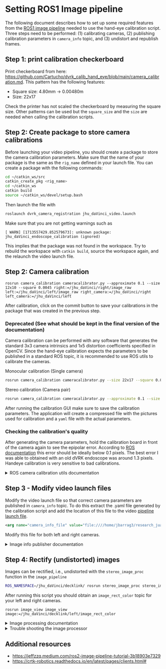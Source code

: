 # Setting ROS1 Image pipeline 

The following document describes how to set up some required features from the [ROS1 image pipeline][1] needed to use the hand-eye calibration script. Three steps need to be performed: (1) calibrating cameras, (2) publishing calibration parameters in `camera_info` topic, and (3) undistort and republish frames.

[1]: https://wiki.ros.org/image_pipeline

## Step 1: print calibration checkerboard

Print checkerboard from here: <https://github.com/Cartucho/dvrk_calib_hand_eye/blob/main/camera_calibration.md>.  This pattern has the following features:
* Square size: 4.80mm -> 0.00480m
* Size: 22x17

Check the printer has not scaled the checkerboard by measuring the square size. Other patterns can be used but the `square_size` and the `size` are needed when calling the calibration scripts.

## Step 2: Create package to store camera calibrations

Before launching your video pipeline, you should create a package to store the camera calibration parameters. Make sure that the name of your package is the same as the `rig_name` defined in your launch file. You can create a package with the following commands:

```bash
cd ~/catkin_ws/src
catkin_create_pkg <rig_name>
cd ~/catkin_ws
catkin build
source ~/catkin_ws/devel/setup.bash
```

Then launch the file with

```bash
roslaunch dvrk_camera_registration jhu_daVinci_video.launch
```

Make sure that you are not getting warnings such as

```
[ WARN] [1713557429.852579673]: unknown package: jhu_daVinci_endoscope_calibration (ignored)
```

This implies that the package was not found in the workspace. Try to rebuild the workspace with `catkin build`, source the workspace again, and the relaunch the video launch file.

## Step 2: Camera calibration 

```
rosrun camera_calibration cameracalibrator.py --approximate 0.1 --size 12x10 --square 0.0045 right:=/jhu_daVinci/right/image_raw left:=/jhu_daVinci/left/image_raw right_camera:=/jhu_daVinci/right left_camera:=/jhu_daVinci/left
```

After calibration, click on the commit button to save your calibrations in the package that was created in the previous step.

### Deprecated (See what should be kept in the final version of the documentation)
Camera calibration can be performed with any software that generates the standard 3x3 camera intrinsics and 1x5 distortion coefficients specified in OpenCV. Since the hand-eye calibration expects the parameters to be published in a standard ROS topic, it is recommended to use ROS utils to calibrate the cameras.

Monocular calibration (Single camera)
```bash
rosrun camera_calibration cameracalibrator.py --size 22x17 --square 0.0048 image:=/jhu_daVinci/left/decklink/jhu_daVinci_left/image_raw camera:=/jhu_daVinci/left/decklink/jhu_daVinci_left/ --no-service-check
```

Stereo calibration (Camera pair)
```bash
rosrun camera_calibration cameracalibrator.py --approximate 0.1 --size 22x17 --square 0.0048 right:=/jhu_daVinci/decklink/right/image_raw left:=/jhu_daVinci/decklink/left/image_raw right_camera:=/my_stereo/right left_camera:=/my_stereo/left --no-service-check
```

After running the calibration GUI make sure to save the calibration parameters. The application will create a compressed file with the pictures used for calibration and a `yaml` file with the actual parameters. 

### Checking the calibration's quality
After generating the camera parameters, hold the calibration board in front of the camera again to see the epipolar error. According to [ROS documentation][epipolar_error] this error should be ideally below 0.1 pixels. The best error I was able to obtained with an old dVRK endoscope was around 1.3 pixels. Handeye calibration is very sensitive to bad calibrations.

[epipolar_error]: <https://wiki.ros.org/camera_calibration/Tutorials/StereoCalibration#:~:text=Typically%2C%20an%20epipolar%20error%20below,acceptable%2C%20and%20below%200.1%20excellent>

<details>
  <summary>ROS camera calibration utils documentation</summary>
  
* [Camera calibration in ros](https://wiki.ros.org/camera_calibration)
* [Monocular calibration](https://wiki.ros.org/camera_calibration/Tutorials/MonocularCalibration)
* [Stereo calibration](https://wiki.ros.org/camera_calibration/Tutorials/StereoCalibration)
</details>


## Step 3 - Modify video launch files 

Modify the video launch file so that correct camera parameters are published in `camera_info` topic. To do this extract the .yaml file generated by the calibration script and add the location of this file to the video [pipeline launch file](../video_launch_files/jhu_daVinci_video.launch).

```xml
<arg name="camera_info_file" value="file:////home/jbarrag3/research_juan/hand_eye_collect/data_ros_calib/stereo_calib1/right.yaml"/>
```

Modify this file for both left and right cameras.

<details>
  <summary> Image info publisher documentation</summary>

* [Image publisher](https://wiki.ros.org/image_publisher?distro=noetic)
* [Camera info](https://wiki.ros.org/image_pipeline/CameraInfo)
* [Publishing parameters with a script](https://gist.github.com/rossbar/ebb282c3b73c41c1404123de6cea4771)
</details>

## Step 4: Rectify (undistorted) images 

Images can be rectified, i.e., undistorted with the `stereo_image_proc` function in the `image_pipeline`

```bash
ROS_NAMESPACE=/jhu_daVinci/decklink/ rosrun stereo_image_proc stereo_image_proc
```

After running this script you should obtain an `image_rect_color` topic for your left and right cameras.

```
rosrun image_view image_view image:=/jhu_daVinci/decklink/left/image_rect_color
```

<details>
  <summary>Image processing documentation</summary>

* [Monocular image proc](https://wiki.ros.org/image_proc)
* [Stereo image proc](https://wiki.ros.org/stereo_image_proc)

</details>


<details>
  <summary> Trouble shooting the image processor </summary>

The ROS image processing package expects the topics in a very specific format to process the pair of stereo images. If you are using a different launch file than the one provided in this repo check that the topics have the right format

```bash
rostopic list | grep image_raw$
```

This command should result in 
```bash
/jhu_daVinci/decklink/left/image_raw
/jhu_daVinci/decklink/right/image_raw
```
</details>



## Additional resources

* <https://jeffzzq.medium.com/ros2-image-pipeline-tutorial-3b18903e7329>
* <https://crtk-robotics.readthedocs.io/en/latest/pages/clients.html#>


